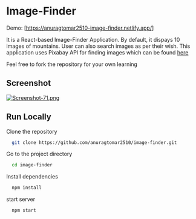 
# Image-Finder

Demo: [https://anuragtomar2510-image-finder.netlify.app/]

It is a React-based Image-Finder Application. By default, it dispays 10 images of mountains. User can also search images as per their wish. This application uses Pixabay API for finding images which can be found [here](https://pixabay.com/api/docs/)

Feel free to fork the repository for your own learning






## Screenshot


[![Screenshot-71.png](https://i.postimg.cc/d3qcvkh8/Screenshot-71.png)](https://postimg.cc/CB6QsKH1)




## Run Locally


Clone the repository

```bash
  git clone https://github.com/anuragtomar2510/image-finder.git
```

Go to the project directory

```bash
  cd image-finder
```


Install dependencies

```bash
  npm install
```

start server 

```bash
  npm start
```

```
  
